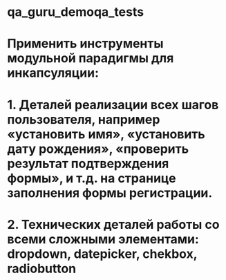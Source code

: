 # qa_guru_demoqa_tests

# Применить инструменты модульной парадигмы для инкапсуляции:

# 1. Деталей реализации всех шагов пользователя, например «установить имя», «установить дату рождения», «проверить результат подтверждения формы», и т.д. на странице заполнения формы регистрации.

# 2. Технических деталей работы со всеми сложными элементами: dropdown, datepicker, chekbox, radiobutton